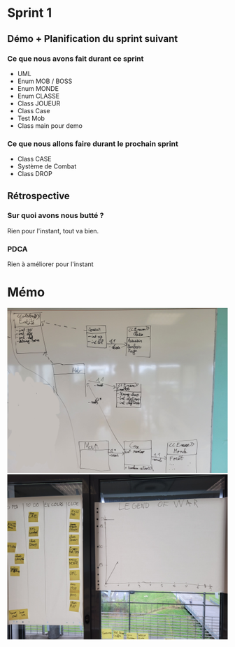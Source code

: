 # Sprint 1

## Démo + Planification du sprint suivant

### Ce que nous avons fait durant ce sprint

- UML
- Enum MOB / BOSS
- Enum MONDE
- Enum CLASSE
- Class JOUEUR
- Class Case
- Test Mob
- Class main pour demo

### Ce que nous allons faire durant le prochain sprint

- Class CASE
- Système de Combat
- Class DROP

## Rétrospective

### Sur quoi avons nous butté ?

Rien pour l'instant, tout va bien.

### PDCA

Rien à améliorer pour l'instant

# Mémo
![UML](doc/sprint-1/UML.jpg)
![radiateur](doc/sprint-1/radiateur.jpg)